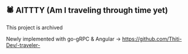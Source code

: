 ## 🕷️ AITTTY (Am I traveling through time yet)

This project is archived

Newly implemented with go-gRPC & Angular -> https://github.com/Thiti-Dev/-traveler-
